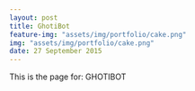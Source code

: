 ```yaml
---
layout: post
title: GhotiBot
feature-img: "assets/img/portfolio/cake.png"
img: "assets/img/portfolio/cake.png"
date: 27 September 2015
---
```


This is the page for: GHOTIBOT
